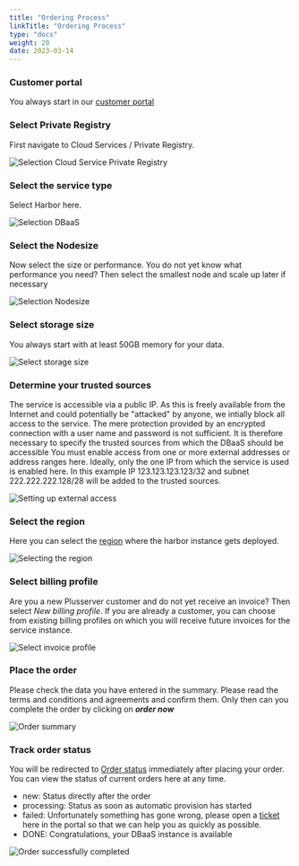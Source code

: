 ```yaml
---
title: "Ordering Process"
linkTitle: "Ordering Process"
type: "docs"
weight: 20
date: 2023-03-14
---
```




### Customer portal

You always start in our [customer portal](https://customerservice.plusserver.com)

### Select Private Registry

First navigate to Cloud Services / Private Registry.

![Selection Cloud Service Private Registry](/images/content/04-msl/en/private_registry/ordering/1-cloud_service_priv_reg.png)

### Select the service type

Select Harbor here.

![Selection DBaaS](/images/content/04-msl/en/private_registry/ordering/2-cloud_service_priv_reg-type.png)

### Select the Nodesize

Now select the size or performance. You do not yet know what performance you need? Then select the smallest node and scale up later if necessary

![Selection Nodesize](/images/content/04-msl/en/private_registry/ordering/3-cloud_service_priv_reg-size.png)

### Select storage size

You always start with at least 50GB memory for your data.

![Select storage size](/images/content/04-msl/en/private_registry/ordering/4-cloud_service_priv_reg-storage.png)

### Determine your trusted sources

The service is accessible via a public IP. As this is freely available from the Internet and could potentially be "attacked" by anyone, we intially block all access to the service. The mere protection provided by an encrypted connection with a user name and password is not sufficient. It is therefore necessary to specify the trusted sources from which the DBaaS should be accessible
You must enable access from one or more external addresses or address ranges here. Ideally, only the one IP from which the service is used is enabled here. In this example IP 123.123.123.123/32 and subnet 222.222.222.128/28 will be added to the trusted sources.

![Setting up external access](/images/content/04-msl/en/private_registry/ordering/5-selection-trusted-sources.png)

### Select the region

Here you can select the [region](../../documentation/az/) where the harbor instance gets deployed.

![Selecting the region](/images/content/04-msl/en/private_registry/ordering/6-selection_region.png)

### Select billing profile

Are you a new Plusserver customer and do not yet receive an invoice? Then select *New billing profile*. If you are already a customer, you can choose from existing billing profiles on which you will receive future invoices for the service instance.

![Select invoice profile](/images/content/04-msl/en/private_registry/ordering/7-selection-invoice-profile.png)

### Place the order

Please check the data you have entered in the summary. Please read the terms and conditions and agreements and confirm them. Only then can you complete the order by clicking on ***order now***

![Order summary](/images/content/04-msl/en/private_registry/ordering/8-order-overview.png)

### Track order status

You will be redirected to [Order status](https://customerservice.plusserver.com/order-status) immediately after placing your order. You can view the status of current orders here at any time.

* new: Status directly after the order
* processing: Status as soon as automatic provision has started
* failed: Unfortunately something has gone wrong, please open a [ticket](https://customerservice.plusserver.com/support/ticket-create) here in the portal so that we can help you as quickly as possible.
* DONE: Congratulations, your DBaaS instance is available

![Order successfully completed](/images/content/04-msl/en/private_registry/ordering/10-order_status.png)

